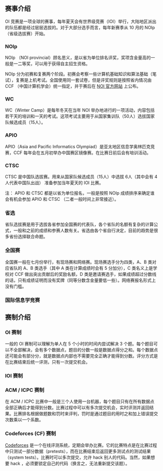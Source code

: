 ## 赛事介绍

OI 竞赛是一项全球的赛事，每年夏天会有世界级竞赛（IOI）举行，大陆地区派出的队伍都是经过层层选拔的。对于大部分选手而言，每年新赛季从 10 月的 NOIp （省级选拔赛）开始。

### NOIp

NOIp （NOI provincial）顾名思义，是以省为单位排名评奖，奖项含金量高的一般是一二等奖，可以用于获得自主招生资格。

NOIp 分为初赛和复赛两个阶段。初赛会考察一些计算机基础知识和算法基础（笔试），复赛是上机考试。全国使用同一套试卷，但是评奖规则是按照省内情况由 CCF （中国计算机学会）统一指定，并于赛后在 [NOI 官方网站](www.noi.cn) 上公布。

### WC

WC（Winter Camp）是每年冬天在当年 NOI 举办地进行的一项活动，内容包括若干天的培训和一天的考试。这项考试主要用于从国家集训队（50人）选拔国家队候选成员（15人）。

### APIO

APIO（Asia and Pacific Informatics Olympiad）是亚太地区信息学奥林匹克竞赛，CCF 每年会在五月初举办中国赛区镜像赛。在比赛日前后会有培训活动。

### CTSC

CTSC 是中国队选拔赛。用来从国家队候选成员（15人）中选拔 6人（其中会有 4人代表中国队出战） 准备参加当年夏天的 IOI 比赛。

注： APIO 和 CTSC 都是以省为单位报名，一般是按照 NOIp 成绩排序来确定谁会有机会参加 APIO 和 CTSC （二者一般时间上非常接近）。

### 省选

省队选拔赛是用于选拔各省参加全国赛的代表队，各个省队的名额有复杂的计算公式，一般和之前的成绩和参赛人数有关。省选由各个省自行决定，目前的趋势是很多省份选择联合命题。

### 全国赛

全国赛一般在七月份举行，有现场赛和网络赛。现场赛选手分为四类，A、B 类对应省队的 A、B 类选手（其中 A 类在计算成绩时会有 5 分加分），C 类名义上是学校对 CCF 做出突出贡献后的奖励名额，D 类是邀请赛选手，如果成绩超过分数线的话，只有成绩证明而没有奖牌（同等分数含金量要低一些）。网络赛报名形式上没有门槛。

### 国际信息学竞赛

## 赛制介绍

### OI 赛制
一般的 OI 赛制可以理解为单人在 5 个小时的时间内尝试解决 3 个题。每个题目可以不全部解决，会有多个数据点，题目的分数一般是数据点得分之和。每个数据点还可能会有部分分，就是数据点内部也不需要完全正确才能得到分数。评分方式是在比赛结束后统一评测，只有一次提交机会。

### IOI 赛制

### ACM / ICPC 赛制

在 ACM / ICPC 比赛中一般是三个人使用一台机器，每个题目只有在所有数据点全部正确后才能得到分数。比赛过程中可以有多次提交机会，实时评测并返回结果。比赛排名根据做题数和罚时来评判，罚时是通过题目的用时之和加上错误提交次数乘以一个系数。

### Codeforces (CF) 赛制

[Codeforces](https://codeforces.com) 是一个在线评测系统，定期会举办比赛。它的比赛特点是在比赛过程中只测试一部分数据（pretests），而在比赛结束后返回更多测试点的测试结果（system tests）。比赛时可以多次提交，允许 hack 别人的代码。当然，如果想要 hack ，必须要锁定自己的代码（换言之，无法重新提交该题）。